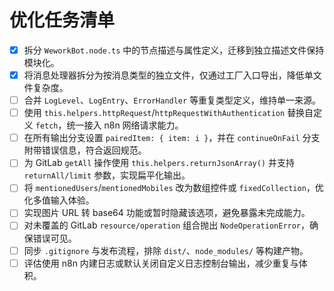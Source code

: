 # 优化任务清单

- [x] 拆分 `WeworkBot.node.ts` 中的节点描述与属性定义，迁移到独立描述文件保持模块化。
- [x] 将消息处理器拆分为按消息类型的独立文件，仅通过工厂入口导出，降低单文件复杂度。
- [ ] 合并 `LogLevel`、`LogEntry`、`ErrorHandler` 等重复类型定义，维持单一来源。
- [ ] 使用 `this.helpers.httpRequest`/`httpRequestWithAuthentication` 替换自定义 `fetch`，统一接入 n8n 网络请求能力。
- [ ] 在所有输出分支设置 `pairedItem: { item: i }`，并在 `continueOnFail` 分支附带错误信息，符合返回规范。
- [ ] 为 GitLab `getAll` 操作使用 `this.helpers.returnJsonArray()` 并支持 `returnAll/limit` 参数，实现扁平化输出。
- [ ] 将 `mentionedUsers`/`mentionedMobiles` 改为数组控件或 `fixedCollection`，优化多值输入体验。
- [ ] 实现图片 URL 转 base64 功能或暂时隐藏该选项，避免暴露未完成能力。
- [ ] 对未覆盖的 GitLab `resource/operation` 组合抛出 `NodeOperationError`，确保错误可见。
- [ ] 同步 `.gitignore` 与发布流程，排除 `dist/`、`node_modules/` 等构建产物。
- [ ] 评估使用 n8n 内建日志或默认关闭自定义日志控制台输出，减少重复与体积。
